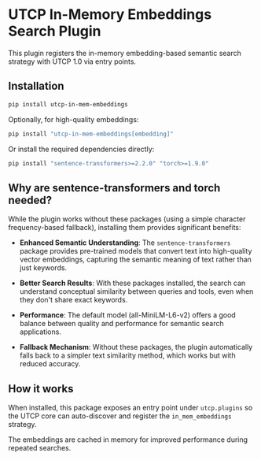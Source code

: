 # UTCP In-Memory Embeddings Search Plugin

This plugin registers the in-memory embedding-based semantic search strategy with UTCP 1.0 via entry points.

## Installation

```bash
pip install utcp-in-mem-embeddings
```

Optionally, for high-quality embeddings:

```bash
pip install "utcp-in-mem-embeddings[embedding]"
```

Or install the required dependencies directly:

```bash
pip install "sentence-transformers>=2.2.0" "torch>=1.9.0"
```

## Why are sentence-transformers and torch needed?

While the plugin works without these packages (using a simple character frequency-based fallback), installing them provides significant benefits:

- **Enhanced Semantic Understanding**: The `sentence-transformers` package provides pre-trained models that convert text into high-quality vector embeddings, capturing the semantic meaning of text rather than just keywords.

- **Better Search Results**: With these packages installed, the search can understand conceptual similarity between queries and tools, even when they don't share exact keywords.

- **Performance**: The default model (all-MiniLM-L6-v2) offers a good balance between quality and performance for semantic search applications.

- **Fallback Mechanism**: Without these packages, the plugin automatically falls back to a simpler text similarity method, which works but with reduced accuracy.

## How it works

When installed, this package exposes an entry point under `utcp.plugins` so the UTCP core can auto-discover and register the `in_mem_embeddings` strategy.

The embeddings are cached in memory for improved performance during repeated searches.
